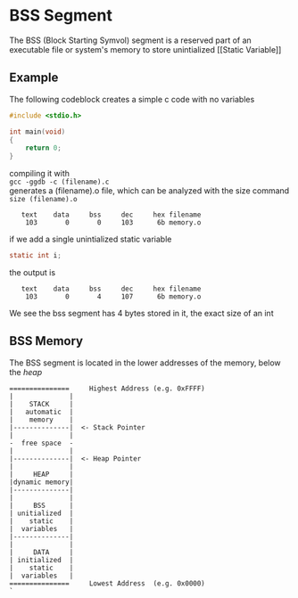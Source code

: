 # BSS Segment
The BSS (Block Starting Symvol) segment is a reserved part of an executable file or system's memory to store unintialized [[Static Variable]]

## Example
The following codeblock creates a simple c code with no variables
```c
#include <stdio.h>

int main(void)
{
    return 0;
}
```
compiling it with   
`gcc -ggdb -c (filename).c`  
generates a (filename).o file, which can be analyzed with the size command  
`size (filename).o`  

```
   text    data     bss     dec     hex filename
    103       0       0     103      6b memory.o
```

if we add a single unintialized static variable
```c
static int i;
```
the output is
```
   text    data     bss     dec     hex filename
    103       0       4     107      6b memory.o
```

We see the bss segment has 4 bytes stored in it, the exact size of an int

## BSS Memory
The BSS segment is located in the lower addresses of the memory, below the *heap*
```
===============     Highest Address (e.g. 0xFFFF)
|              |
|    STACK     |
|   automatic  |
|    memory    |
|--------------|  <- Stack Pointer
|              |
-  free space  -
|              |
|--------------|  <- Heap Pointer
|              |
|     HEAP     |
|dynamic memory|
|--------------|  
|              |
|     BSS      |
| unitialized  |
|    static    |
|  variables   |
|--------------|  
|              |
|     DATA     |
| initialized  |
|    static    |
|  variables   |
===============     Lowest Address  (e.g. 0x0000)
`
